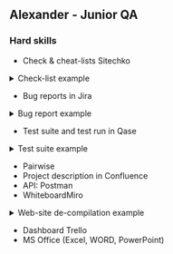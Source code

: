 ## **Alexander - Junior QA**

### **Hard skills**

- Check & cheat-lists Sitechko
<details>
-  <summary>Check-list example</summary> 
  
![image](https://github.com/AlexDor001/Portfolio_Alexander/assets/149309957/5f6ae01a-9c69-4221-b3ce-eced6490dedf)


</details>

- Bug reports in Jira
<details>
- <summary>Bug report example</summary> 
    
  ![image](https://github.com/AlexDor001/Portfolio_Alexander/assets/149309957/0fbacedc-64ec-4841-bb0b-8d620aa3065a)

</details> 

- Test suite and test run in Qase

<details>
- <summary> Test suite example</summary> 
    
 ![image](https://github.com/AlexDor001/Portfolio_Alexander/assets/149309957/891bf4dc-2b76-44a4-a016-f56222abfd49)


  </details>

-  Pairwise
- Project description in Confluence
- API: Postman
- WhiteboardMiro

<details>
- <summary> Web-site de-compilation example</summary>
    
   ![image](https://github.com/AlexDor001/Portfolio_Alexander/assets/149309957/9efd7228-6b1a-46cf-b690-44afce4499a4)

</details>

- Dashboard Trello
- MS Office (Excel, WORD, PowerPoint)
